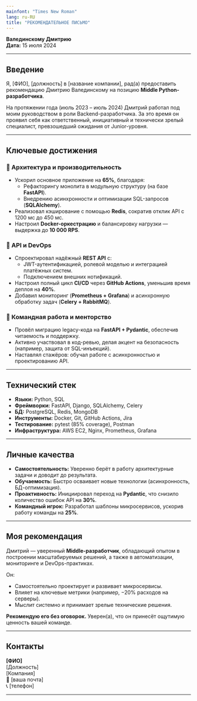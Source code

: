 ```yaml
---
mainfont: "Times New Roman"
lang: ru-RU
title: "РЕКОМЕНДАТЕЛЬНОЕ ПИСЬМО"
---
```


**Валединскому Дмитрию**  
**Дата:** 15 июля 2024  

---

## Введение

Я, [ФИО], [должность] в [название компании], рад(а) предоставить рекомендацию
Дмитрию Валединскому на позицию **Middle Python-разработчика**.

На протяжении года (июль 2023 – июль 2024) Дмитрий работал под моим руководством
в роли Backend-разработчика. За это время он проявил себя как ответственный, инициативный
и технически зрелый специалист, превзошедший ожидания от Junior-уровня.

---

## Ключевые достижения

### 🔧 Архитектура и производительность

- Ускорил основное приложение на **65%**, благодаря:
  - Рефакторингу монолита в модульную структуру (на базе **FastAPI**).
  - Внедрению асинхронности и оптимизации SQL-запросов (**SQLAlchemy**).
- Реализовал кэширование с помощью **Redis**, сократив отклик API с 1200 мс до 450 мс.
- Настроил **Docker-оркестрацию** и балансировку нагрузки — выдержка до **10 000 RPS**.

### 🚀 API и DevOps

- Спроектировал надёжный **REST API** с:
  - JWT-аутентификацией, ролевой моделью и интеграцией платёжных систем.
  - Подключением внешних нотификаций.
- Настроил полный цикл **CI/CD** через **GitHub Actions**, уменьшив время деплоя на **40%**.
- Добавил мониторинг (**Prometheus + Grafana**) и асинхронную обработку задач (**Celery + RabbitMQ**).

### 👥 Командная работа и менторство

- Провёл миграцию legacy-кода на **FastAPI + Pydantic**, обеспечив читаемость и поддержку.
- Активно участвовал в код-ревью, делая акцент на безопасность (например, защита от SQL-инъекций).
- Наставлял стажёров: обучал работе с асинхронностью и проектированию API.

---

## Технический стек

- **Языки:** Python, SQL  
- **Фреймворки:** FastAPI, Django, SQLAlchemy, Celery  
- **БД:** PostgreSQL, Redis, MongoDB
- **Инструменты:** Docker, Git, GitHub Actions, Jira  
- **Тестирование:** pytest (85% coverage), Postman  
- **Инфраструктура:** AWS EC2, Nginx, Prometheus, Grafana  

---

## Личные качества  

- **Самостоятельность:** Уверенно берёт в работу архитектурные задачи и доводит до результата.
- **Обучаемость:** Быстро осваивает новые технологии (асинхронность, БД-оптимизация).
- **Проактивность:** Инициировал переход на **Pydantic**, что снизило количество ошибок API на **30%**.
- **Командный игрок:** Разработал шаблоны микросервисов, ускорив работу команды на **25%**.

---

## Моя рекомендация

Дмитрий — уверенный **Middle-разработчик**, обладающий опытом в построении масштабируемых решений, 
а также в автоматизации, мониторинге и DevOps-практиках.

Он:

- Самостоятельно проектирует и развивает микросервисы.
- Влияет на ключевые метрики (например, −20% расходов на серверы).
- Мыслит системно и принимает зрелые технические решения.

**Рекомендую его без оговорок.** Уверен(а), что он принесёт ощутимую ценность вашей команде.

---

## Контакты

**[ФИО]**  
[Должность]  
[Компания]  
📧 [ваша почта]  
📞 [телефон]

---
